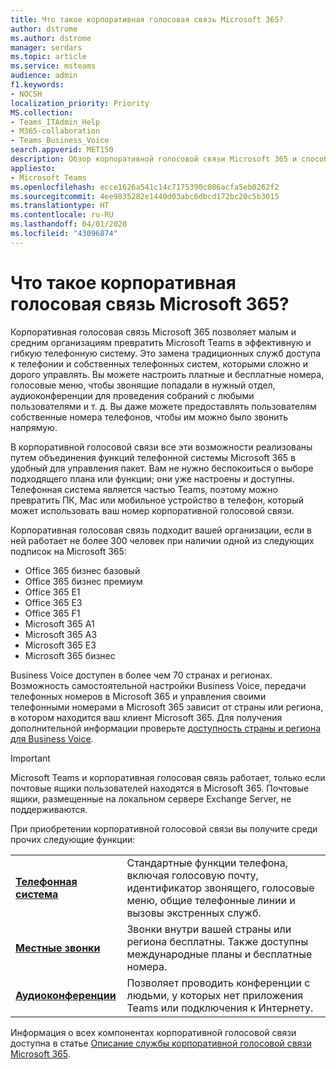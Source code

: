 ```yaml
---
title: Что такое корпоративная голосовая связь Microsoft 365?
author: dstrome
ms.author: dstrome
manager: serdars
ms.topic: article
ms.service: msteams
audience: admin
f1.keywords:
- NOCSH
localization_priority: Priority
MS.collection:
- Teams_ITAdmin_Help
- M365-collaboration
- Teams_Business_Voice
search.appverid: MET150
description: Обзор корпоративной голосовой связи Microsoft 365 и способ повышения эффективности общения в малых и средних организациях с ее помощью.
appliesto:
- Microsoft Teams
ms.openlocfilehash: ecce1626a541c14c7175390c086acfa5eb0262f2
ms.sourcegitcommit: 4ee9835282e1440d03abc6dbcd172bc20c5b3015
ms.translationtype: HT
ms.contentlocale: ru-RU
ms.lasthandoff: 04/01/2020
ms.locfileid: "43096874"
---
```

# <a name="what-is-microsoft-365-business-voice"></a>Что такое корпоративная голосовая связь Microsoft 365?

Корпоративная голосовая связь Microsoft 365 позволяет малым и средним организациям превратить Microsoft Teams в эффективную и гибкую телефонную систему. Это замена традиционных служб доступа к телефонии и собственных телефонных систем, которыми сложно и дорого управлять. Вы можете настроить платные и бесплатные номера, голосовые меню, чтобы звонящие попадали в нужный отдел, аудиоконференции для проведения собраний с любыми пользователями и т. д. Вы даже можете предоставлять пользователям собственные номера телефонов, чтобы им можно было звонить напрямую.

В корпоративной голосовой связи все эти возможности реализованы путем объединения функций телефонной системы Microsoft 365 в удобный для управления пакет. Вам не нужно беспокоиться о выборе подходящего плана или функции; они уже настроены и доступны. Телефонная система является частью Teams, поэтому можно превратить ПК, Mac или мобильное устройство в телефон, который может использовать ваш номер корпоративной голосовой связи.

Корпоративная голосовая связь подходит вашей организации, если в ней работает не более 300 человек при наличии одной из следующих подписок на Microsoft 365:

* Office 365 бизнес базовый
* Office 365 бизнес премиум
* Office 365 E1
* Office 365 E3
* Office 365 F1
* Microsoft 365 A1
* Microsoft 365 A3
* Microsoft 365 E3
* Microsoft 365 бизнес

Business Voice доступен в более чем 70 странах и регионах. Возможность самостоятельной настройки Business Voice, передачи телефонных номеров в Microsoft 365 и управления своими телефонными номерами в Microsoft 365 зависит от страны или региона, в котором находится ваш клиент Microsoft 365. Для получения дополнительной информации проверьте [доступность страны и региона для Business Voice](country-region-availability.md).

> [!IMPORTANT]
>
> Microsoft Teams и корпоративная голосовая связь работает, только если почтовые ящики пользователей находятся в Microsoft 365.  Почтовые ящики, размещенные на локальном сервере Exchange Server, не поддерживаются.

При приобретении корпоративной голосовой связи вы получите среди прочих следующие функции:

<table>
    <tr>
        <td><b><a href="/microsoftteams/what-is-phone-system-in-office-365">Телефонная система</a></b>
        </td>
        <td>Стандартные функции телефона, включая голосовую почту, идентификатор звонящего, голосовые меню, общие телефонные линии и вызовы экстренных служб.
        </td>
    </tr>
<tr>
        <td><b><a href="/microsoftteams/calling-plan-landing-page">Местные звонки</a></b>
        </td>
        <td>Звонки внутри вашей страны или региона бесплатны. Также доступны международные планы и бесплатные номера.
        </td>
    </tr>
    <tr>
        <td><b><a href="/microsoftteams/audio-conferencing-in-office-365">Аудиоконференции</a></b>
        </td>
        <td>Позволяет проводить конференции с людьми, у которых нет приложения Teams или подключения к Интернету.
        </td>
    </tr>
</table>

Информация о всех компонентах корпоративной голосовой связи доступна в статье [Описание службы корпоративной голосовой связи Microsoft 365](https://docs.microsoft.com/office365/servicedescriptions/microsoft-365-business-voice-service-description).
